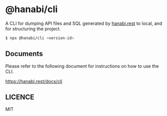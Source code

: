 # @hanabi/cli

A CLI for dumping API files and SQL generated by [hanabi.rest](https://hanabi.rest) to local, and for structuring the project.

```bash
$ npx @hanabi/cli <version-id>
```

## Documents

Please refer to the following document for instructions on how to use the CLI.

https://hanabi.rest/docs/cli

## LICENCE

MIT
